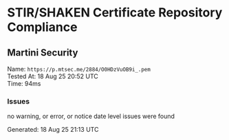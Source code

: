 # STIR/SHAKEN Certificate Repository Compliance

## Martini Security

Name: `https://p.mtsec.me/2884/O0HDzVuOB9i_.pem`\
Tested At: 18 Aug 25 20:52 UTC\
Time: 94ms

### Issues

no warning, or error, or notice date level issues were found

Generated: 18 Aug 25 21:13 UTC